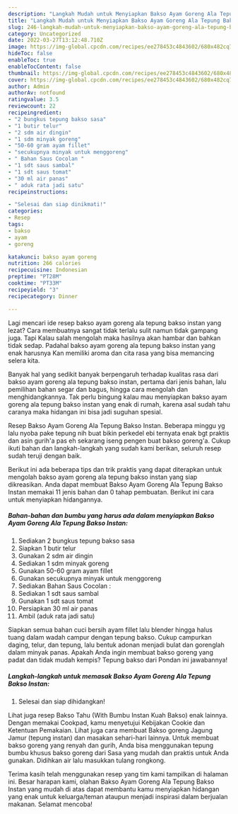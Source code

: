 ```yaml
---
description: "Langkah Mudah untuk Menyiapkan Bakso Ayam Goreng Ala Tepung Bakso Instan Anti Gagal"
title: "Langkah Mudah untuk Menyiapkan Bakso Ayam Goreng Ala Tepung Bakso Instan Anti Gagal"
slug: 246-langkah-mudah-untuk-menyiapkan-bakso-ayam-goreng-ala-tepung-bakso-instan-anti-gagal
category: Uncategorized
date: 2022-03-27T13:12:48.710Z
image: https://img-global.cpcdn.com/recipes/ee278453c4843602/680x482cq70/bakso-ayam-goreng-ala-tepung-bakso-instan-foto-resep-utama.jpg
hideToc: false
enableToc: true
enableTocContent: false
thumbnail: https://img-global.cpcdn.com/recipes/ee278453c4843602/680x482cq70/bakso-ayam-goreng-ala-tepung-bakso-instan-foto-resep-utama.jpg
cover: https://img-global.cpcdn.com/recipes/ee278453c4843602/680x482cq70/bakso-ayam-goreng-ala-tepung-bakso-instan-foto-resep-utama.jpg
author: Admin
authorAv: notfound
ratingvalue: 3.5
reviewcount: 22
recipeingredient:
- "2 bungkus tepung bakso sasa"
- "1 butir telur"
- "2 sdm air dingin"
- "1 sdm minyak goreng"
- "50-60 gram ayam fillet"
- "secukupnya minyak untuk menggoreng"
- " Bahan Saus Cocolan "
- "1 sdt saus sambal"
- "1 sdt saus tomat"
- "30 ml air panas"
- " aduk rata jadi satu"
recipeinstructions:

- "Selesai dan siap dinikmati!"
categories:
- Resep
tags:
- bakso
- ayam
- goreng

katakunci: bakso ayam goreng 
nutrition: 266 calories
recipecuisine: Indonesian
preptime: "PT28M"
cooktime: "PT33M"
recipeyield: "3"
recipecategory: Dinner

---
```



Lagi mencari ide resep bakso ayam goreng ala tepung bakso instan yang lezat? Cara membuatnya sangat tidak terlalu sulit namun tidak gampang juga. Tapi Kalau salah mengolah maka hasilnya akan hambar dan bahkan tidak sedap. Padahal bakso ayam goreng ala tepung bakso instan yang enak harusnya Kan memiliki aroma dan cita rasa yang bisa memancing selera kita.


Banyak hal yang sedikit banyak berpengaruh terhadap kualitas rasa dari bakso ayam goreng ala tepung bakso instan, pertama dari jenis bahan, lalu pemilihan bahan segar dan bagus, hingga cara mengolah dan menghidangkannya. Tak perlu bingung kalau mau menyiapkan bakso ayam goreng ala tepung bakso instan yang enak di rumah, karena asal sudah tahu caranya maka hidangan ini bisa jadi suguhan spesial.

Resep Bakso Ayam Goreng Ala Tepung Bakso Instan. Beberapa minggu yg lalu nyoba pake tepung nih buat bikin perkedel ebi ternyata enak bgt praktis dan asin gurih&#39;a pas eh sekarang iseng pengen buat bakso goreng&#39;a. Cukup ikuti bahan dan langkah-langkah yang sudah kami berikan, seluruh resep sudah teruji dengan baik.


Berikut ini ada beberapa tips dan trik praktis yang dapat diterapkan untuk mengolah bakso ayam goreng ala tepung bakso instan yang siap dikreasikan. Anda dapat membuat Bakso Ayam Goreng Ala Tepung Bakso Instan memakai 11 jenis bahan dan 0 tahap pembuatan. Berikut ini cara untuk menyiapkan hidangannya.

<!--inarticleads1-->

##### Bahan-bahan dan bumbu yang harus ada dalam menyiapkan Bakso Ayam Goreng Ala Tepung Bakso Instan:

1. Sediakan 2 bungkus tepung bakso sasa
1. Siapkan 1 butir telur
1. Gunakan 2 sdm air dingin
1. Sediakan 1 sdm minyak goreng
1. Gunakan 50-60 gram ayam fillet
1. Gunakan secukupnya minyak untuk menggoreng
1. Sediakan  Bahan Saus Cocolan :
1. Sediakan 1 sdt saus sambal
1. Gunakan 1 sdt saus tomat
1. Persiapkan 30 ml air panas
1. Ambil  (aduk rata jadi satu)


Siapkan semua bahan cuci bersih ayam fillet lalu blender hingga halus tuang dalam wadah campur dengan tepung bakso. Cukup campurkan daging, telur, dan tepung, lalu bentuk adonan menjadi bulat dan gorenglah dalam minyak panas. Apakah Anda ingin membuat bakso goreng yang padat dan tidak mudah kempis? Tepung bakso dari Pondan ini jawabannya! 

<!--inarticleads2-->

##### Langkah-langkah untuk memasak Bakso Ayam Goreng Ala Tepung Bakso Instan:


1. Selesai dan siap dihidangkan!

Lihat juga resep Bakso Tahu (With Bumbu Instan Kuah Bakso) enak lainnya. Dengan memakai Cookpad, kamu menyetujui Kebijakan Cookie dan Ketentuan Pemakaian. Lihat juga cara membuat Bakso goreng Jagung Jamur (tepung instan) dan masakan sehari-hari lainnya. Untuk membuat bakso goreng yang renyah dan gurih, Anda bisa menggunakan tepung bumbu khusus bakso goreng dari Sasa yang mudah dan praktis untuk Anda gunakan. Didihkan air lalu masukkan tulang rongkong. 

Terima kasih telah menggunakan resep yang tim kami tampilkan di halaman ini. Besar harapan kami, olahan Bakso Ayam Goreng Ala Tepung Bakso Instan yang mudah di atas dapat membantu kamu menyiapkan hidangan yang enak untuk keluarga/teman ataupun menjadi inspirasi dalam berjualan makanan. Selamat mencoba!
